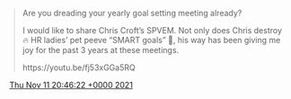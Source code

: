 > Are you dreading your yearly goal setting meeting already?   
>   
> I would like to share Chris Croft’s SPVEM\. Not only does Chris destroy 🔥 HR ladies’ pet peeve “SMART goals” 🤮, his way has been giving me joy for the past 3 years at these meetings\.  
>   
> https://youtu\.be/fj53xGGa5RQ

<img src="../../media/tweet.ico" width="12" /> [Thu Nov 11 20:46:22 +0000 2021](https://twitter.com/DromerDenker/status/1458898920906571777)